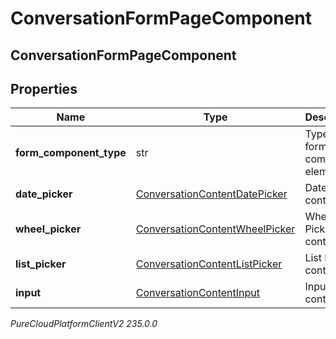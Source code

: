 # ConversationFormPageComponent

## ConversationFormPageComponent

## Properties

|Name | Type | Description | Notes|
|------------ | ------------- | ------------- | -------------|
| **form_component_type** | str | Type of this form component element | [optional] |
| **date_picker** | [ConversationContentDatePicker](ConversationContentDatePicker) | Date Picker content. | [optional] |
| **wheel_picker** | [ConversationContentWheelPicker](ConversationContentWheelPicker) | Wheel Picker content. | [optional] |
| **list_picker** | [ConversationContentListPicker](ConversationContentListPicker) | List Picker content. | [optional] |
| **input** | [ConversationContentInput](ConversationContentInput) | Input content. | [optional] |



_PureCloudPlatformClientV2 235.0.0_
